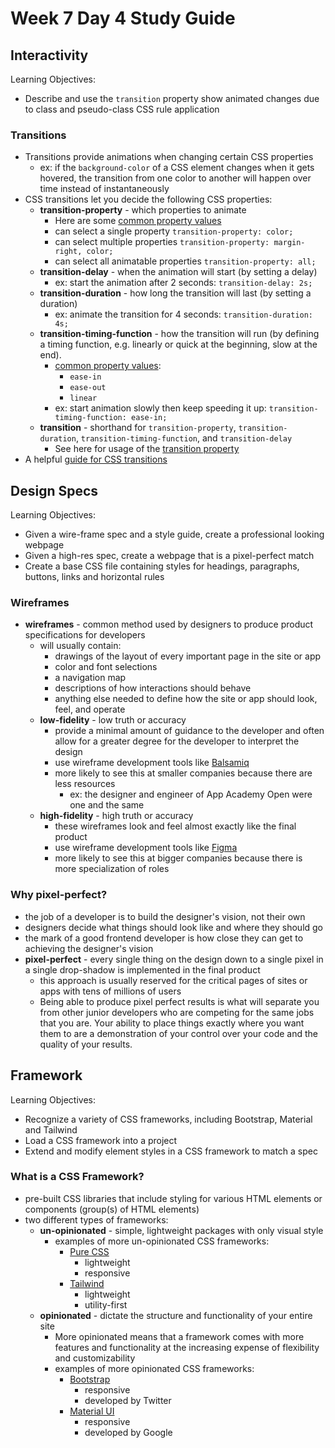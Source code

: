# Week 7 Day 4 Study Guide

## Interactivity

Learning Objectives:

- Describe and use the `transition` property show animated changes due to
  class and pseudo-class CSS rule application

### Transitions

- Transitions provide animations when changing certain CSS properties
  - ex: if the `background-color` of a CSS element changes when it gets hovered,
    the transition from one color to another will happen over time instead of
    instantaneously
- CSS transitions let you decide the following CSS properties:
  - **transition-property** - which properties to animate
    - Here are some [common property values](https://developer.mozilla.org/en-US/docs/Web/CSS/CSS_animated_properties)
    - can select a single property `transition-property: color;`
    - can select multiple properties `transition-property: margin-right, color;`
    - can select all animatable properties `transition-property: all;`
  - **transition-delay** - when the animation will start (by setting a delay)
    - ex: start the animation after 2 seconds: `transition-delay: 2s;`
  - **transition-duration** - how long the transition will last (by setting a
    duration)
    - ex: animate the transition for 4 seconds: `transition-duration: 4s;`
  - **transition-timing-function** - how the transition will run (by defining a
    timing function, e.g. linearly or quick at the beginning, slow at the end).
    - [common property values](https://developer.mozilla.org/en-US/docs/Web/CSS/transition-timing-function):
      - `ease-in`
      - `ease-out`
      - `linear`
    - ex: start animation slowly then keep speeding it up:
      `transition-timing-function: ease-in;`
  - **transition** - shorthand for `transition-property`, `transition-duration`,
    `transition-timing-function`, and `transition-delay`
    - See here for usage of the [transition property](https://developer.mozilla.org/en-US/docs/Web/CSS/transition)
- A helpful [guide for CSS transitions](https://www.joshwcomeau.com/animation/css-transitions/)

## Design Specs

Learning Objectives:

- Given a wire-frame spec and a style guide, create a professional looking
  webpage
- Given a high-res spec, create a webpage that is a pixel-perfect match
- Create a base CSS file containing styles for headings, paragraphs, buttons,
  links and horizontal rules

### Wireframes

- **wireframes** - common method used by designers to produce product
  specifications for developers
  - will usually contain:
    - drawings of the layout of every important page in the site or app
    - color and font selections
    - a navigation map
    - descriptions of how interactions should behave
    - anything else needed to define how the site or app should look, feel, and
      operate
  - **low-fidelity** - low truth or accuracy
    - provide a minimal amount of guidance to the developer and often allow for
      a greater degree for the developer to interpret the design
    - use wireframe development tools like [Balsamiq](https://balsamiq.com/)
    - more likely to see this at smaller companies because there are less
      resources
      - ex: the designer and engineer of App Academy Open were one and the same
  - **high-fidelity** - high truth or accuracy
    - these wireframes look and feel almost exactly like the final product
    - use wireframe development tools like [Figma](https://www.figma.com/)
    - more likely to see this at bigger companies because there is more
      specialization of roles

### Why pixel-perfect?

- the job of a developer is to build the designer's vision, not their own
- designers decide what things should look like and where they should go
- the mark of a good frontend developer is how close they can get to achieving
  the designer's vision
- **pixel-perfect** - every single thing on the design down to a single pixel in
  a single drop-shadow is implemented in the final product
  - this approach is usually reserved for the critical pages of sites or apps
    with tens of millions of users
  - Being able to produce pixel perfect results is what will separate you from
    other junior developers who are competing for the same jobs that you are.
    Your ability to place things exactly where you want them to are a
    demonstration of your control over your code and the quality of your
    results.

## Framework

Learning Objectives:

- Recognize a variety of CSS frameworks, including Bootstrap, Material and
  Tailwind
- Load a CSS framework into a project
- Extend and modify element styles in a CSS framework to match a spec

### What is a CSS Framework?

- pre-built CSS libraries that include styling for various HTML elements or
  components (group(s) of HTML elements)
- two different types of frameworks:
  - **un-opinionated** - simple, lightweight packages with only visual style
    - examples of more un-opinionated CSS frameworks:
      - [Pure CSS](https://purecss.io/layouts/)
        - lightweight
        - responsive
      - [Tailwind](https://tailwindcss.com/docs)
        - lightweight
        - utility-first
  - **opinionated** - dictate the structure and functionality of your entire
    site
    - More opinionated means that a framework comes with more features and
      functionality at the increasing expense of flexibility and
      customizability
    - examples of more opinionated CSS frameworks:
      - [Bootstrap](https://getbootstrap.com/docs/5.0/getting-started/introduction/)
        - responsive
        - developed by Twitter
      - [Material UI](https://material-ui.com/)
        - responsive
        - developed by Google
